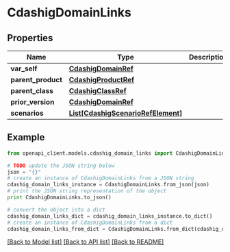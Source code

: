 # CdashigDomainLinks


## Properties
Name | Type | Description | Notes
------------ | ------------- | ------------- | -------------
**var_self** | [**CdashigDomainRef**](CdashigDomainRef.md) |  | [optional] 
**parent_product** | [**CdashigProductRef**](CdashigProductRef.md) |  | [optional] 
**parent_class** | [**CdashigClassRef**](CdashigClassRef.md) |  | [optional] 
**prior_version** | [**CdashigDomainRef**](CdashigDomainRef.md) |  | [optional] 
**scenarios** | [**List[CdashigScenarioRefElement]**](CdashigScenarioRefElement.md) |  | [optional] 

## Example

```python
from openapi_client.models.cdashig_domain_links import CdashigDomainLinks

# TODO update the JSON string below
json = "{}"
# create an instance of CdashigDomainLinks from a JSON string
cdashig_domain_links_instance = CdashigDomainLinks.from_json(json)
# print the JSON string representation of the object
print CdashigDomainLinks.to_json()

# convert the object into a dict
cdashig_domain_links_dict = cdashig_domain_links_instance.to_dict()
# create an instance of CdashigDomainLinks from a dict
cdashig_domain_links_from_dict = CdashigDomainLinks.from_dict(cdashig_domain_links_dict)
```
[[Back to Model list]](../README.md#documentation-for-models) [[Back to API list]](../README.md#documentation-for-api-endpoints) [[Back to README]](../README.md)


